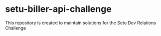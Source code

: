 # setu-biller-api-challenge
This repository is created to maintain solutions for the Setu Dev Relations Challenge
